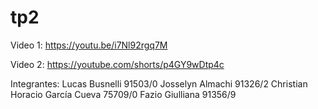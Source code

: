 # tp2

Video 1:
https://youtu.be/i7Nl92rgq7M

Video 2:
https://youtube.com/shorts/p4GY9wDtp4c

Integrantes:
Lucas Busnelli 91503/0
Josselyn Almachi 91326/2
Christian Horacio García Cueva 75709/0
Fazio Giulliana 91356/9
